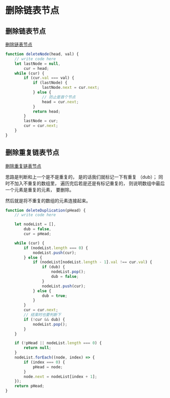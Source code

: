 # 删除链表节点

## 删除链表节点

[删除链表节点](https://www.nowcoder.com/practice/f9f78ca89ad643c99701a7142bd59f5d?tpId=13&tqId=2273171&ru=/exam/oj/ta&qru=/ta/coding-interviews/question-ranking&sourceUrl=%2Fexam%2Foj%2Fta%3Fpage%3D1%26tpId%3D13%26type%3D13)

```javascript
function deleteNode(head, val) {
	// write code here
	let lastNode = null,
		cur = head;
	while (cur) {
		if (cur.val === val) {
			if (lastNode) {
				lastNode.next = cur.next;
			} else {
				// 防止是首个节点
				head = cur.next;
			}
			return head;
		}
		lastNode = cur;
		cur = cur.next;
	}
}
```

## 删除重复链表节点

[删除重复链表节点](https://www.nowcoder.com/practice/fc533c45b73a41b0b44ccba763f866ef?tpId=13&tqId=23450&ru=/exam/oj/ta&qru=/ta/coding-interviews/question-ranking&sourceUrl=%2Fexam%2Foj%2Fta%3Fpage%3D1%26tpId%3D13%26type%3D13)

思路是判断和上一个是不是重复的， 是的话我们就标记一下有重复 （dub）； 同时不加入不重复的数组里， 遍历完后若是还是有标记重复的， 则说明数组中最后一个元素是重复的元素， 要删除。

然后就是将不重复的数组的元素连接起来。

```javascript
function deleteDuplication(pHead) {
	// write code here

	let nodeList = [],
		dub = false,
		cur = pHead;

	while (cur) {
		if (nodeList.length === 0) {
			nodeList.push(cur);
		} else {
			if (nodeList[nodeList.length - 1].val !== cur.val) {
				if (dub) {
					nodeList.pop();
					dub = false;
				}
				nodeList.push(cur);
			} else {
				dub = true;
			}
		}
		cur = cur.next;
		// 结束时也要判断下
		if (!cur && dub) {
			nodeList.pop();
		}
	}

	if (!pHead || nodeList.length === 0) {
		return null;
	}
	nodeList.forEach((node, index) => {
		if (index === 0) {
			pHead = node;
		}
		node.next = nodeList[index + 1];
	});
	return pHead;
}
```

